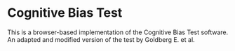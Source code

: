 # Cognitive Bias Test

This is a browser-based implementation of the Cognitive Bias Test software.  
An adapted and modified version of the test by Goldberg E. et al.
